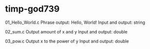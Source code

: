 # timp-god739
01_Hello_World.c 
Phrase output: Hello, World!
Input and output: string

02_sum.c 
Output amount of x and y 
Input and output: double

03_pow.c 
Output x to the power of y 
Input and output: double
